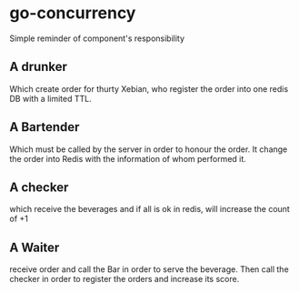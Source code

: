 # go-concurrency

Simple reminder of component's responsibility

## A drunker
  Which create order for thurty Xebian, who register the order into one redis DB with a limited TTL.

## A Bartender
  Which must be called by the server in order to honour the order. It change the order into Redis with the information
  of whom performed it.
  
## A checker
  which receive the beverages and if all is ok in redis, will increase the count of +1
  
## A Waiter
  receive order and call the Bar in order to serve the beverage. Then call the checker in order to register the orders and increase its score.
  
